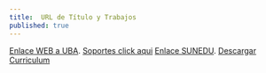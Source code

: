 ```yaml
---
title:  URL de Título y Trabajos
published: true
---
```


[Enlace WEB a UBA](http://bit.ly/2lJMsgO).
[Soportes click aqui](https://drive.google.com/file/d/1G7r8jDtqjd9OMvW2XfeSsH4WtwJa6WLS/view?usp=drive_link)
[Enlace SUNEDU](https://enlinea.sunedu.gob.pe/).
[Descargar Curriculum](https://drive.google.com/file/d/1QB-5EUsGKi3E7XGA8J8Wh80rYk2AtUKn/view?usp=drive_link)